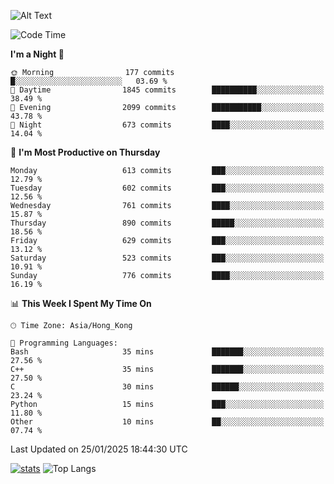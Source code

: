 ![Alt Text](https://media.tenor.com/3Gehha8RO-sAAAAC/goose-dance.gif)

<!--START_SECTION:waka-->
![Code Time](http://img.shields.io/badge/Code%20Time-407%20hrs%206%20mins-blue)

**I'm a Night 🦉** 

```text
🌞 Morning                177 commits         █░░░░░░░░░░░░░░░░░░░░░░░░   03.69 % 
🌆 Daytime                1845 commits        ██████████░░░░░░░░░░░░░░░   38.49 % 
🌃 Evening                2099 commits        ███████████░░░░░░░░░░░░░░   43.78 % 
🌙 Night                  673 commits         ████░░░░░░░░░░░░░░░░░░░░░   14.04 % 
```
📅 **I'm Most Productive on Thursday** 

```text
Monday                   613 commits         ███░░░░░░░░░░░░░░░░░░░░░░   12.79 % 
Tuesday                  602 commits         ███░░░░░░░░░░░░░░░░░░░░░░   12.56 % 
Wednesday                761 commits         ████░░░░░░░░░░░░░░░░░░░░░   15.87 % 
Thursday                 890 commits         █████░░░░░░░░░░░░░░░░░░░░   18.56 % 
Friday                   629 commits         ███░░░░░░░░░░░░░░░░░░░░░░   13.12 % 
Saturday                 523 commits         ███░░░░░░░░░░░░░░░░░░░░░░   10.91 % 
Sunday                   776 commits         ████░░░░░░░░░░░░░░░░░░░░░   16.19 % 
```


📊 **This Week I Spent My Time On** 

```text
🕑︎ Time Zone: Asia/Hong_Kong

💬 Programming Languages: 
Bash                     35 mins             ███████░░░░░░░░░░░░░░░░░░   27.56 % 
C++                      35 mins             ███████░░░░░░░░░░░░░░░░░░   27.50 % 
C                        30 mins             ██████░░░░░░░░░░░░░░░░░░░   23.24 % 
Python                   15 mins             ███░░░░░░░░░░░░░░░░░░░░░░   11.80 % 
Other                    10 mins             ██░░░░░░░░░░░░░░░░░░░░░░░   07.74 % 
```


 Last Updated on 25/01/2025 18:44:30 UTC
<!--END_SECTION:waka-->
[![stats](https://github-readme-stats-rose-phi.vercel.app/api?username=jxncted&count_private=true)](https://github.com/jxncted/github-readme-stats)
![Top Langs](https://github-readme-stats-rose-phi.vercel.app/api/top-langs/?username=jxncted\&layout=compact&hide=c,assembly,jupyter%20notebook)
